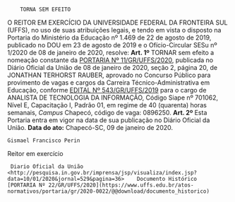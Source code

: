         TORNA SEM EFEITO  

 O REITOR EM EXERCÍCIO DA UNIVERSIDADE FEDERAL DA FRONTEIRA SUL (UFFS), no uso de suas atribuições legais, e tendo em vista o disposto na Portaria do Ministério da Educação nº 1.469 de 22 de agosto de 2019, publicado no DOU em 23 de agosto de 2019 e o Ofício-Circular SESu nº 1/2020 de 08 de janeiro de 2020, resolve:   **Art. 1º**  TORNAR sem efeito a nomeação constante da [PORTARIA Nº 11/GR/UFFS/2020](https://www.uffs.edu.br/atos-normativos/portaria/gr/2020-0011), publicada no Diário Oficial da União de 08 de janeiro de 2020, seção 2, página 20, de JONATHAN TERHORST RAUBER, aprovado no Concurso Público para provimento de vagas e cargos da Carreira Técnico-Administrativa em Educação, conforme [EDITAL Nº 543/GR/UFFS/2019](https://www.uffs.edu.br/atos-normativos/edital/gr/2019-0543) para o cargo de ANALISTA DE TECNOLOGIA DA INFORMAÇÃO, Código Siape nº 701062, Nível E, Capacitação I, Padrão 01, em regime de 40 (quarenta) horas semanais, *Campus*  Chapecó, código de vaga: 0896250.   **Art. 2º**  Esta Portaria entra em vigor na data de sua publicação no Diário Oficial da União.        **Data do ato:** Chapecó-SC, 09 de janeiro de 2020.   
 

    Gismael Francisco Perin   
 Reitor em exercício 

     Diario Oficial da União <http://pesquisa.in.gov.br/imprensa/jsp/visualiza/index.jsp?data=10/01/2020&jornal=529&pagina=36>    Documento Histórico  [PORTARIA Nº 22/GR/UFFS/2020](https://www.uffs.edu.br/atos-normativos/portaria/gr/2020-0022/@@download/documento_historico)     
      